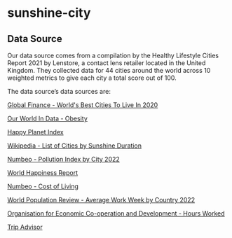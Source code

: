 # sunshine-city

## Data Source

Our data source comes from a compilation by the Healthy Lifestyle Cities Report 2021 by Lenstore, a contact lens retailer located in the United Kingdom. They collected data for 44 cities around the world across 10 weighted metrics to give each city a total score out of 100.

The data source’s data sources are:

[Global Finance - World's Best Cities To Live In 2020](https://www.gfmag.com/global-data/non-economic-data/best-cities-to-live)

[Our World In Data - Obesity](https://ourworldindata.org/obesity)

[Happy Planet Index](http://happyplanetindex.org/countries)

[Wikipedia - List of Cities by Sunshine Duration](https://en.wikipedia.org/wiki/List_of_cities_by_sunshine_duration)

[Numbeo - Pollution Index by City 2022](https://www.numbeo.com/pollution/rankings.jsp)

[World Happiness Report](https://worldhappiness.report)

[Numbeo - Cost of Living](https://www.numbeo.com/cost-of-living)

[World Population Review - Average Work Week by Country 2022](https://worldpopulationreview.com/country-rankings/average-work-week-by-country)

[Organisation for Economic Co-operation and Development - Hours Worked](https://data.oecd.org/emp/hours-worked.htm)

[Trip Advisor](https://www.tripadvisor.co.uk)
